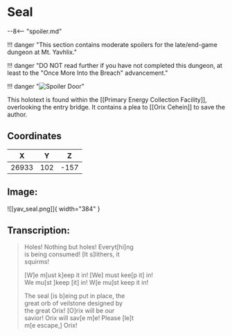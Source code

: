 # Seal

--8<-- "spoiler.md"

!!! danger "This section contains moderate spoilers for the late/end-game dungeon at Mt. Yavhlix."

!!! danger "DO NOT read further if you have not completed this dungeon, at least to the "Once More Into the Breach" advancement."

!!! danger "![Spoiler Door](/assets/img/spoiler_door.png)"

This holotext is found within the [[Primary Energy Collection Facility]], overlooking the entry bridge. It contains a plea to [[Orix Cehein]] to save the author.

## Coordinates
| **X** | **Y** | **Z** |
| :---: | :---: | :---: |
| 26933 |  102  | -157 |

## Image:

![[yav_seal.png]]{ width="384" }

## Transcription:
> Holes! Nothing but holes! Everyt[hi]ng <br>
is being consumed! [It s]lithers, it <br>
squirms! <br>
>
> [W]e m[ust k]eep it in! [We] must kee[p it] in! <br>
We mu[st ]keep [it] in! W[e mu]st keep it in! <br>
>
> The seal [is b]eing put in place, the <br>
great orb of veilstone designed by <br>
the great Orix! [O]rix will be our <br>
savior! Orix will sav[e m]e! Please [le]t <br>
m[e escape,] Orix!
